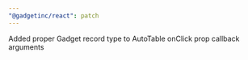 ```yaml
---
"@gadgetinc/react": patch
---
```


Added proper Gadget record type to AutoTable onClick prop callback arguments
